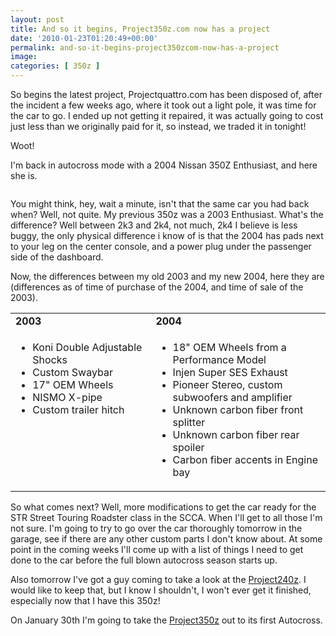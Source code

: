 ```yaml
---
layout: post
title: And so it begins, Project350z.com now has a project
date: '2010-01-23T01:20:49+00:00'
permalink: and-so-it-begins-project350zcom-now-has-a-project
image:
categories: [ 350z ]
---
```

So begins the latest project, Projectquattro.com has been disposed of, after the incident a few weeks ago, where it took out a light pole, it was time for the car to go. I ended up not getting
    it repaired, it was actually going to cost just less than we originally paid for it, so instead, we traded it in tonight!

Woot!

I'm back in autocross mode with a 2004 Nissan 350Z Enthusiast, and here she is.


<a href="https://www.flickr.com/photos/chammond/4297068944/" ><img alt="" src="https://farm5.static.flickr.com/4062/4297068944_77490c3a58_m.jpg" /></a>


You might think, hey, wait a minute, isn't that the same car you had back when? Well, not quite. My previous 350z was a 2003 Enthusiast. What's the difference? Well between 2k3 and 2k4, not much, 2k4 I believe is less buggy, the only physical
    difference i know of is that the 2004 has pads next to your leg on the center console, and a power plug under the passenger side of the dashboard.

Now, the differences between my old 2003 and my new 2004, here they are (differences as of time of purchase of the 2004, and time of sale of the 2003).
<table border="0" cellspacing="0" cellpadding="2" width="783">
    <tbody>
        <tr>
            <td valign="top" style="width: 339px;"><strong>2003</strong>
            </td>
            <td valign="top" style="width: 442px;"><strong>2004</strong>
            </td>
        </tr>
        <tr>
            <td valign="top" style="width: 339px;">
                <ul>
                    <li>Koni Double Adjustable Shocks</li>
                    <li>Custom Swaybar</li>
                    <li>17" OEM Wheels</li>
                    <li>NISMO X-pipe</li>
                    <li>Custom trailer hitch</li>
                </ul>
            </td>
            <td valign="top" style="width: 442px;">
                <ul>
                    <li>18" OEM Wheels from a Performance Model</li>
                    <li>Injen Super SES Exhaust</li>
                    <li>Pioneer Stereo, custom subwoofers and amplifier</li>
                    <li>Unknown carbon fiber front splitter</li>
                    <li>Unknown carbon fiber rear spoiler</li>
                    <li>Carbon fiber accents in Engine bay</li>
                </ul>
            </td>
        </tr>
    </tbody>
</table>
 

So what comes next? Well, more modifications to get the car ready for the STR Street Touring Roadster class in the SCCA. When I'll get to all those I'm not sure. I'm going to try to go over the car thoroughly tomorrow in the garage,
    see if there are any other custom parts I don't know about. At some point in the coming weeks I'll come up with a list of things I need to get done to the car before the full blown autocross season starts up.

Also tomorrow I've got a guy coming to take a look at the [Project240z](/category/240z/). I would like to keep that, but I know I shouldn't, I won't ever get it finished, especially now that I have
    this 350z!

On January 30th I'm going to take the [Project350z](/category/350z/) out to its first Autocross.



